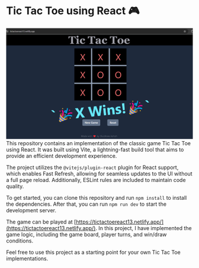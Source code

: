 
# Tic Tac Toe using React 🎮
![alt text](image.png)
This repository contains an implementation of the classic game Tic Tac Toe using React. It was built using Vite, a lightning-fast build tool that aims to provide an efficient development experience.

The project utilizes the `@vitejs/plugin-react` plugin for React support, which enables Fast Refresh, allowing for seamless updates to the UI without a full page reload. Additionally, ESLint rules are included to maintain code quality.

To get started, you can clone this repository and run `npm install` to install the dependencies. After that, you can run `npm run dev` to start the development server.

The game can be played at [https://tictactoereact13.netlify.app/](https://tictactoereact13.netlify.app/). In this project, I have implemented the game logic, including the game board, player turns, and win/draw conditions.

Feel free to use this project as a starting point for your own Tic Tac Toe implementations.

